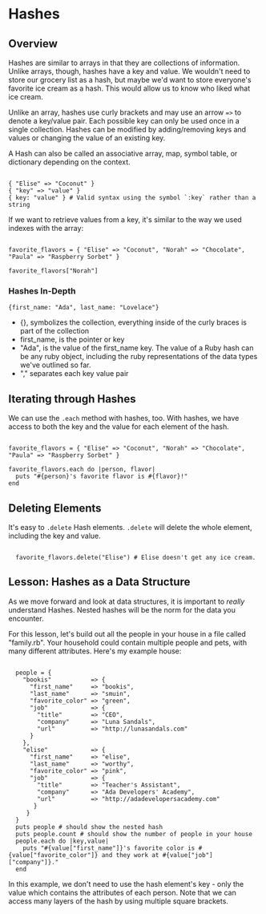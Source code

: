# Hashes

## Overview 
Hashes are similar to arrays in that they are collections of information. Unlike arrays, though, hashes have a key and value. We wouldn't need to store our grocery list as a hash, but maybe we'd want to store everyone's favorite ice cream as a hash. This would allow us to know who liked what ice cream. 

Unlike an array, hashes use curly brackets and may use an arrow `=>` to denote a key/value pair. Each possible key can only be used once in a single collection. Hashes can be modified by adding/removing keys and values or changing the value of an existing key.

A Hash can also be called an associative array, map, symbol table, or dictionary depending on the context.

<pre><code>
{ "Elise" => "Coconut" }
{ "key" => "value" }
{ key: "value" } # Valid syntax using the symbol `:key` rather than a string
</code></pre>

If we want to retrieve values from a key, it's similar to the way we used indexes with the array:

<pre><code>
favorite_flavors = { "Elise" => "Coconut", "Norah" => "Chocolate", "Paula" => "Raspberry Sorbet" }

favorite_flavors["Norah"]
</code></pre>

### Hashes In-Depth
`{first_name: "Ada", last_name: "Lovelace"}`

- {}, symbolizes the collection, everything inside of the curly braces is part of the collection
- first_name, is the pointer or key
- "Ada", is the value of the first_name key. The value of a Ruby hash can be any ruby object, including the ruby representations of the data types we've outlined so far.
- "," separates each key value pair

## Iterating through Hashes
We can use the `.each` method with hashes, too. With hashes, we have access to both the key and the value for each element of the hash. 
<pre><code>
favorite_flavors = { "Elise" => "Coconut", "Norah" => "Chocolate", "Paula" => "Raspberry Sorbet" }

favorite_flavors.each do |person, flavor|
  puts "#{person}'s favorite flavor is #{flavor}!"
end
</code></pre>

## Deleting Elements
It's easy to `.delete` Hash elements. `.delete` will delete the whole element, including the key and value.

<pre><code>
  favorite_flavors.delete("Elise") # Elise doesn't get any ice cream.
</code></pre>  

## Lesson: Hashes as a Data Structure
As we move forward and look at data structures, it is important to *really* understand Hashes. Nested hashes will be the norm for the data you encounter. 

For this lesson, let's build out all the people in your house in a file called "family.rb". Your household could contain multiple people and pets, with many different attributes. Here's my example house:

<pre><code>
  people = {
    "bookis"           => {
      "first_name"     => "bookis",
      "last_name"      => "smuin",
      "favorite_color" => "green",
      "job"            => {
        "title"        => "CEO",
        "company"      => "Luna Sandals",
        "url"          => "http://lunasandals.com"
      }
    },
    "elise"            => {
      "first_name"     => "elise",
      "last_name"      => "worthy",
      "favorite_color" => "pink",
      "job"            => {
        "title"        => "Teacher's Assistant",
        "company"      => "Ada Developers' Academy",
        "url"          => "http://adadevelopersacademy.com"
       }  
     }
  }
  puts people # should show the nested hash
  puts people.count # should show the number of people in your house
  people.each do |key,value|
    puts "#{value["first_name"]}'s favorite color is #{value["favorite_color"]} and they work at #{value["job"]["company"]}."
  end
</code></pre>

In this example, we don't need to use the hash element's key - only the value which contains the attributes of each person. Note that we can access many layers of the hash by using multiple square brackets. 

